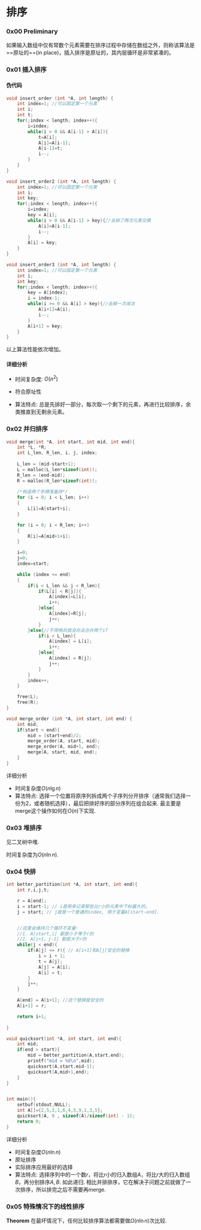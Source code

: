 # 排序

### 0x00 Preliminary



如果输入数组中仅有常数个元素需要在排序过程中存储在数组之外，则称该算法是==原址的==(in place)，插入排序是原址的，其内层循环是非常紧凑的。



### 0x01 插入排序

#### 伪代码

```c
void insert_order (int *A, int length) {
    int index=1; //可以固定第一个元素
    int i;
    int t;
    for(;index < length; index++){
        i=index;
        while(i > 0 && A[i-1] > A[i]){
        	t=A[i];
            A[i]=A[i-1];
            A[i-1]=t;
            i--;
        }
    }
}

void insert_order2 (int *A, int length) {
    int index=1; //可以固定第一个元素
    int i;
    int key;
    for(;index < length; index++){
        i=index;
        key = A[i];
        while(i > 0 && A[i-1] > key){//去掉了两次元素交换
            A[i]=A[i-1];
            i--;
        }
        A[i] = key;
    }
}

void insert_order3 (int *A, int length) {
    int index=1; //可以固定第一个元素
    int i;
    int key;
    for(;index < length; index++){
        key = A[index];
        i = index-1;
        while(i >= 0 && A[i] > key){//去掉一次减法
            A[i+1]=A[i];
            i--;
        }
        A[i+1] = key;
    }
}
```

以上算法性能依次增加。



#### 详细分析

- 时间复杂度: $O(n^2)$

- 符合原址性

- 算法特点: 总是先排好一部分，每次取一个剩下的元素，再进行比较排序，余类推直到无剩余元素。

  

### 0x02 并归排序

```c
void merge(int *A, int start, int mid, int end){
    int *L, *R;
    int L_len, R_len, i, j, index;
    
    L_len = (mid-start+1);
    L = malloc(L_len*sizeof(int));
    R_len = (end-mid);
    R = malloc(R_len*sizeof(int));
   
    /*构造两个手牌准备拼*/
    for (i = 0; i < L_len; i++)
    {
        L[i]=A[start+i];
    }

    for (i = 0; i < R_len; i++)
    {
        R[i]=A[mid+1+i];
    }

    i=0;
    j=0;
    index=start;    

    while (index <= end)
    {   
        if(i < L_len && j < R_len){
            if(L[i] < R[j]){
                A[index]=L[i];
                i++;    
            }else{
                A[index]=R[j];
                j++;
            }
        }else{//不用哨兵就没办法合并两个if
            if(i < L_len){
                A[index] = L[i];
                i++;    
            }else{
                A[index] = R[j];
                j++;     
            }
        }
        index++;
    }

    free(L);
    free(R);    
}

void merge_order (int *A, int start, int end) {
    int mid;
    if(start < end){
        mid = (start+end)/2;
        merge_order(A, start, mid);
        merge_order(A, mid+1, end);
        merge(A, start, mid, end);
    }
}
```



详细分析

- 时间复杂度$O(n\lg n)$
- 算法特点: 选择一个位置将原序列拆成两个子序列分开排序（通常我们选择一份为2，或者随机选择），最后把排好序的部分序列在组合起来.  最主要是merge这个操作如何在$O(n)$下实现. 



### 0x03 堆排序

见二叉树中堆.   

时间复杂度为$O(n\ln n)$. 



### 0x04 快排

```c
int better_partition(int *A, int start, int end){
    int r,i,j,t;

    r = A[end];
    i = start-1; // i是用来记录那些比r小的元素中下标最大的，
    j = start; // j就是一个普通的index, 用于变量A[start-end].


    //这里会维持几个循环不变量: 
    //1. A[start,i] 都是小于等于r的
    //2. A[i+1，j-1] 都是大于r的
    while(j < end){
        if(A[j] <= r){ // A[i+1]和A[j]安全的替换
            i = i + 1;
            t = A[j];
            A[j] = A[i];
            A[i] = t;            
        }
        j++;
    }

    A[end] = A[i+1]; //这个替换是安全的
    A[i+1] = r;

    return i+1;
    
}

void quicksort(int *A, int start, int end){
    int mid;
    if(end > start){
        mid = better_partition(A,start,end);
        printf("mid = %d\n",mid);
        quicksort(A,start,mid-1);
        quicksort(A,mid+1,end);
    }
}   


int main(){
    setbuf(stdout,NULL);
    int A[]={2,5,3,1,6,4,5,9,1,3,5};
    quicksort(A, 0 , sizeof(A)/sizeof(int) - 1);
    return 0;
}
```

详细分析

- 时间复杂度$O(n\ln n)$
- 原址排序
- 实际排序应用最好的选择
- 算法特点:  选择序列中的一个数$r$，将比$r$小的归入数组$A$，将比$r$大的归入数组$B$，再分别排序$A,B$.  如此递归.  相比并排排序，它在解决子问题之前就做了一次排序，所以排完之后不需要再merge. 



###  0x05 特殊情况下的线性排序



**Theorem** 在最坏情况下，任何比较排序算法都需要做$\Omega(n \ln n)$次比较.  

 
